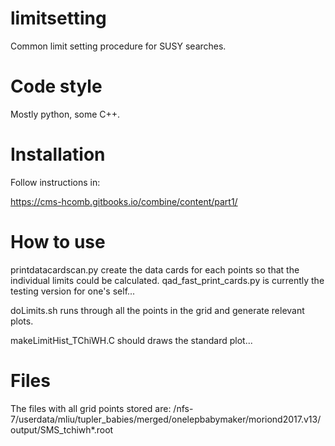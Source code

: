 # limitsetting
Common limit setting procedure for SUSY searches.

# Code style
Mostly python, some C++.

# Installation
Follow instructions in:

https://cms-hcomb.gitbooks.io/combine/content/part1/


# How to use
printdatacardscan.py create the data cards for each points so that the individual limits could be calculated.
qad_fast_print_cards.py is currently the testing version for one's self...

doLimits.sh runs through all the points in the grid and generate relevant plots.

makeLimitHist_TChiWH.C should draws the standard plot...

# Files
The files with all grid points stored are:
/nfs-7/userdata/mliu/tupler_babies/merged/onelepbabymaker/moriond2017.v13/output/SMS_tchiwh*.root
